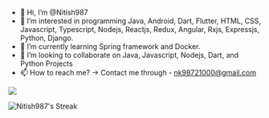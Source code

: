 - 👋 Hi, I’m @Nitish987
- 👀 I’m interested in programming Java, Android, Dart, Flutter, HTML, CSS, Javascript, Typescript, Nodejs, Reactjs, Redux, Angular, Rxjs, Expressjs, Python, Django.
- 🌱 I’m currently learning Spring framework and Docker.
- 💞️ I’m looking to collaborate on Java, Javascript, Nodejs, Dart, and Python Projects
- 📫 How to reach me? -> Contact me through - nk98721000@gmail.com

![](https://komarev.com/ghpvc/?username=Nitish987&color=brightgreen)

![Nitish987's Streak](https://github-readme-streak-stats.herokuapp.com/?user=Nitish987&theme=dracula&hide_border=true)

<!---
Nitish987/Nitish987 is a ✨ special ✨ repository because its `README.md` (this file) appears on your GitHub profile.
You can click the Preview link to take a look at your changes.
--->
